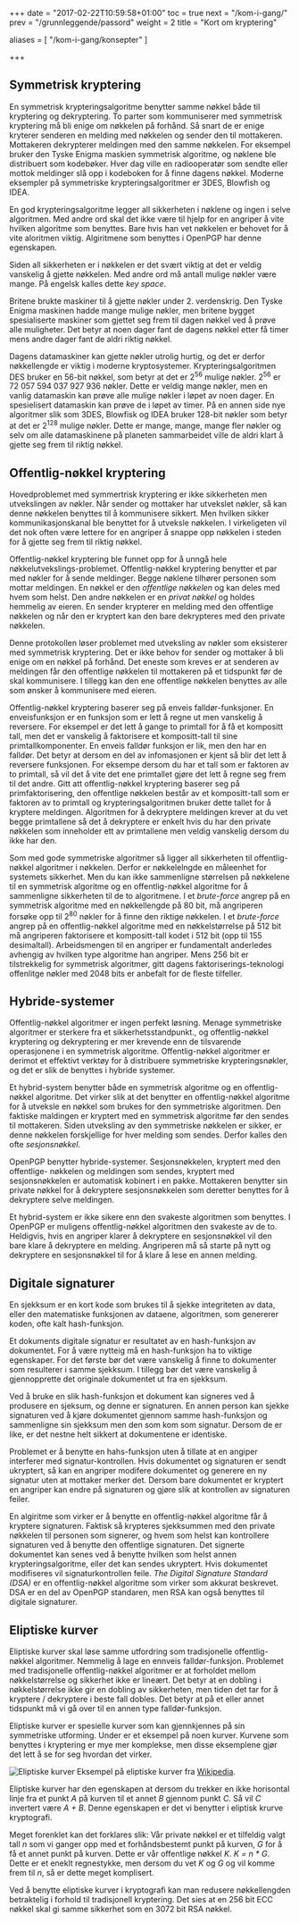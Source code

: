 +++
date = "2017-02-22T10:59:58+01:00"
toc = true
next = "/kom-i-gang/"
prev = "/grunnleggende/passord"
weight = 2
title = "Kort om kryptering"

aliases = [
    "/kom-i-gang/konsepter"
]

+++

Symmetrisk kryptering
---------------------
En symmetrisk krypteringsalgoritme benytter samme nøkkel både til kryptering og
dekryptering. To parter som kommuniserer med symmetrisk kryptering må bli enige
om nøkkelen på forhånd. Så snart de er enige kryterer senderen en melding med
nøkkelen og sender den til mottakeren. Mottakeren dekrypterer meldingen med den
samme nøkkelen. For eksempel bruker den Tyske Enigma maskien symmetrisk algoritme,
og nøklene ble distribuert som kodebøker. Hver dag ville en radiooperatør som
sendte eller mottok meldinger slå opp i kodeboken for å finne dagens nøkkel.
Moderne eksempler på symmetriske krypteringsalgoritmer er 3DES, Blowfish og IDEA.

En god krypteringsalgoritme legger all sikkerheten i nøklene og ingen i selve
algoritmen. Med andre ord skal det ikke være til hjelp for en angriper å vite
hvilken algoritme som benyttes. Bare hvis han vet nøkkelen er behovet for å vite
aloritmen viktig. Algiritmene som benyttes i OpenPGP har denne egenskapen.

Siden all sikkerheten er i nøkkelen er det svært viktig at det er veldig vanskelig
å gjette nøkkelen. Med andre ord må antall mulige nøkler være mange. På engelsk
kalles dette *key space*.

Britene brukte maskiner til å gjette nøkler under 2. verdenskrig. Den Tyske
Enigma maskinen hadde mange mulige nøkler, men britene bygget spesialiserte maskiner
som gjettet seg frem til dagen nøkkel ved å prøve alle muligheter. Det betyr at
noen dager fant de dagens nøkkel etter få timer mens andre dager fant de aldri
riktig nøkkel.

Dagens datamaskiner kan gjette nøkler utrolig hurtig, og det er derfor nøkkellengde
er viktig i moderne kryptosystemer. Krypteringsalgoritmen DES bruker en 56-bit nøkkel,
som betyr at det er 2<sup>56</sup> mulige nøkler. 2<sup>56</sup> er 72 057 594 037 927 936
nøkler. Dette er veldig mange nøkler, men en vanlig datamaskin kan prøve alle
mulige nøkler i løpet av noen dager. En spesielisert datamaskin kan prøve de i
løpet av timer. På en annen side nye algoritmer slik som 3DES, Blowfisk og IDEA
bruker 128-bit nøkler som betyr at det er 2<sup>128</sup> mulige nøkler.
Dette er mange, mange, mange fler nøkler og selv om alle datamaskinene på
planeten sammarbeidet ville de aldri klart å gjette seg frem til riktig nøkkel.

Offentlig-nøkkel kryptering
---------------------------
Hovedproblemet med symmertrisk kryptering er ikke sikkerheten men utvekslingen
av nøkler. Når sender og mottaker har utvekslet nøkler, så kan denne nøkkelen
benyttes til å kommunisere sikkert. Men hvilken sikker kommunikasjonskanal ble
benyttet for å utveksle nøkkelen. I virkeligeten vil det nok often være lettere
for en angriper å snappe opp nøkkelen i steden for å gjette seg frem til riktig
nøkkel.

Offentlig-nøkkel kryptering ble funnet opp for å unngå hele nøkkelutvekslings-problemet.
Offentlig-nøkkel kryptering benytter et par med nøkler for å sende meldinger.
Begge nøklene tilhører personen som mottar meldingen. En nøkkel er den *offentlige nøkkelen*
og kan deles med hvem som helst. Den andre nøkkelen er en *privat nøkkel* og
holdes hemmelig av eieren. En sender krypterer en melding med den offentlige
nøkkelen og når den er kryptert kan den bare dekrypteres med den private nøkkelen.

Denne protokollen løser problemet med utveksling av nøkler som eksisterer med
symmetrisk kryptering. Det er ikke behov for sender og mottaker å bli enige
om en nøkkel på forhånd. Det eneste som kreves er at senderen av meldingen får
den offentlige nøkkelen til mottakeren på et tidspunkt før de skal kommunisere.
I tillegg kan den ene offentlige nøkkelen benyttes av alle som ønsker å kommunisere
med eieren.

Offentlig-nøkkel kryptering baserer seg på enveis falldør-funksjoner. En enveisfunksjon
er en funksjon som er lett å regne ut men vanskelig å reversere. For eksempel
er det lett å gange to primtall for å få et kompositt tall, men det er vanskelig
å faktorisere et kompositt-tall til sine primtallkomponenter. En enveis falldør
funksjon er lik, men den har en falldør. Det betyr at dersom en del av infomasjonen
er kjent så blir det lett å reversere funksjonen. For eksempe dersom du har et
tall som er faktoren av to primtall, så vil det å vite det ene primtallet gjøre
det lett å regne seg frem til det andre. Gitt att offentlig-nøkkel kryptering
baserer seg på primfaktorisering, den offentlige nøkkelen består av et kompositt-tall
som er faktoren av to primtall og krypteringsalgoritmen bruker dette tallet for
å kryptere meldingen. Algoritmen for å dekryptere meldingen krever at du vet begge
primtallene så det å dekryptere er enkelt hvis du har den private nøkkelen som
inneholder ett av primtallene men veldig vanskelig dersom du ikke har den.

Som med gode symmetriske algoritmer så ligger all sikkerheten til offentlig-nøkkel
algoritmer i nøkkelen. Derfor er nøkkelelngde en måleenhet for systemets sikkerhet.
Men du kan ikke sammenligne størrelsen på nøkkelene til en symmetrisk algoritme
og en offentlig-nøkkel algoritme for å sammenligne sikkerheten til de to algoritmene.
I et *brute-force* angrep på en symmetrisk algoritme med en nøkkellengde på 80 bit, må
angriperen forsøke opp til 2<sup>80</sup> nøkler for å finne den riktige nøkkelen.
I et *brute-force* angrep på en offentlig-nøkkel algoritme med en nøkkelstørrelse på
512 bit må angriperen faktorisere et kompositt-tall kodet i 512 bit (opp til 155 desimaltall).
Arbeidsmengen til en angriper er fundamentalt anderledes avhengig av hvilken type
algoritme han angriper. Mens 256 bit er tilstrekkelig for symmetrisk algoritmer,
gitt dagens faktoriserings-teknologi offenlitge nøkler med 2048 bits er anbefalt
for de fleste tilfeller.

Hybride-systemer
----------------
Offentlig-nøkkel algoritmer er ingen perfekt løsning. Menage symmetriske algoritmer
er sterkere fra et sikkerhetsstandpunkt., og offentlig-nøkkel kryptering og
dekryptering er mer krevende enn de tilsvarende operasjonene i en symmetrisk
algoritme. Offentlig-nøkkel algoritmer er derimot et effektivt verktøy for å
distribuere symmetriske krypteringsnøkler, og det er slik de benyttes i hybride
systemer.

Et hybrid-system benytter både en symmetrisk algoritme og en offentlig-nøkkel
algoritme. Det virker slik at det benytter en offentlig-nøkkel algoritme for å
utveksle en nøkkel som brukes for den symmetriske algoritmen. Den faktiske
maldingen er kryptert med en symmetrisk algoritme før den sendes til mottakeren.
Siden utveksling av den symmetriske nøkkelen er sikker, er denne nøkkelen
forskjellige for hver melding som sendes. Derfor kalles den ofte *sesjonsnøkkel*.

OpenPGP benytter hybride-systemer. Sesjonsnøkkelen, kryptert med den offentlige-
nøkkelen og meldingen som sendes, kryptert med sesjonsnøkkelen er automatisk
kobinert i en pakke. Mottakeren benytter sin private nøkkel for å dekryptere
sesjonsnøkkelen som deretter benyttes for å dekryptere selve meldingen.

Et hybrid-system er ikke sikere enn den svakeste algoritmen som benyttes. I OpenPGP
er muligens offentlig-nøkkel algoritmen den svakeste av de to. Heldigvis, hvis en
angriper klarer å dekryptere en sesjonsnøkkel vil den bare klare å dekryptere
en melding. Angriperen må så starte på nytt og dekryptere en sesjonsnøkkel til
for å klare å lese en annen melding.

Digitale signaturer
-------------------
En sjekksum er en kort kode som brukes til å sjekke integriteten av data, eller
den matematiske funksjonen av dataene, algoritmen, som genererer koden,
ofte kalt hash-funksjon.

Et dokuments digitale signatur er resultatet av en hash-funksjon av dokumentet.
For å være nytteig må en hash-funksjon ha to viktige egenskaper. For det første
bør det være vanskelig å finne to dokumenter som resulterer i samme sjekksum. I
tillegg bør det være vanskelig å gjennopprette det originale dokumentet ut fra en
sjekksum.

Ved å bruke en slik hash-funksjon et dokument kan signeres ved å produsere en
sjeksum, og denne er signaturen. En annen person kan sjekke signaturen ved å
kjøre dokumentet gjennom samme hash-funksjon og sammenligne sin sjekksum men den
som kom som signatur. Dersom de er like, er det nestne helt sikkert at dokumentene
er identiske.

Problemet er å benytte en hahs-funksjon uten å tillate at en angiper interferer
med signatur-kontrollen. Hvis dokumentet og signaturen er sendt ukryptert, så kan
en angriper modifere dokumentet og generere en ny signatur uten at mottaker
merker det. Dersom bare dokumentet er kryptert en angriper kan endre på signaturen
og gjøre slik at kontrollen av signaturen feiler.

En algiritme som virker er å benytte en offentlig-nøkkel algoritme får å kryptere
signaturen. Faktisk så krypteres sjekksummen med den private nøkkelen til personen
som signerer, og hvem som helst kan kontrollere signaturen ved å benytte den offentlige
signaturen. Det signerte dokumentet kan senes ved å benytte hvilken som helst
annen krypteringsalgoritme, eller det kan sendes ukryptert. Hvis dokumentet
modifiseres vil signaturkontrollen feile. *The Digital Signature Standard (DSA)*
er en offentlig-nøkkel algoritme som virker som akkurat beskrevet. DSA er en del
av OpenPGP standaren, men RSA kan også benyttes til digitale signaturer.

Eliptiske kurver
----------------
Eliptiske kurver skal løse samme utfordring som tradisjonelle
offentlig-nøkkel algoritmer. Nemmelig å lage en ennveis falldør-funksjon.
Problemet med tradisjonelle offentlig-nøkkel algoritmer er at forholdet mellom
nøkkelstørrelse og sikkerhet ikke er lineært. Det betyr at en dobling i
nøkkelstørrelse ikke gir en dobling av sikkerheten, men tiden det tar for å
kryptere / dekryptere i beste fall dobles. Det betyr at på et eller annet
tidspunkt må vi gå over til en annen type falldør-funksjon.

Eliptiske kurver er spesielle kurver som kan gjennkjennes på sin symmetriske
utforming. Under er et eksempel på noen kurver. Kurvene som benyttes i
kryptering er mye mer komplekse, men disse eksemplene gjør det lett å se for seg
hvordan det virker.

![Eliptiske kurver](/images/ecc-lines.png)
Eksempel på eliptiske kurver fra [Wikipedia](https://en.wikipedia.org/wiki/Elliptic_curve>).

Eliptiske kurver har den egenskapen at dersom du trekker en ikke horisontal
linje fra et punkt *A* på kurven til et annet *B* gjennom punkt *C*. Så vil *C*
invertert være *A + B*. Denne egenskapen er det vi benytter i eliptisk krurve
kryptografi.

Meget forenklet kan det forklares slik: Vår private nøkkel er et tilfeldig valgt
tall *n* som vi ganger opp med et forhåndsbestemt punkt på kurven, *G* for å få
et annet punkt på kurven. Dette er vår offentlige nøkkel *K*.  *K = n * G*.
Dette er et eneklt regnestykke, men dersom du vet *K* og *G* og vil komme frem til
*n*, så er dette meget komplisert.

Ved å benytte eliptiske kurver i kryptografi kan man redusere nøkkellengden
betraktelig i forhold til tradisjonell kryptering. Det sies at en 256 bit ECC nøkkel
skal gi samme sikkerhet som en 3072 bit RSA nøkkel.
